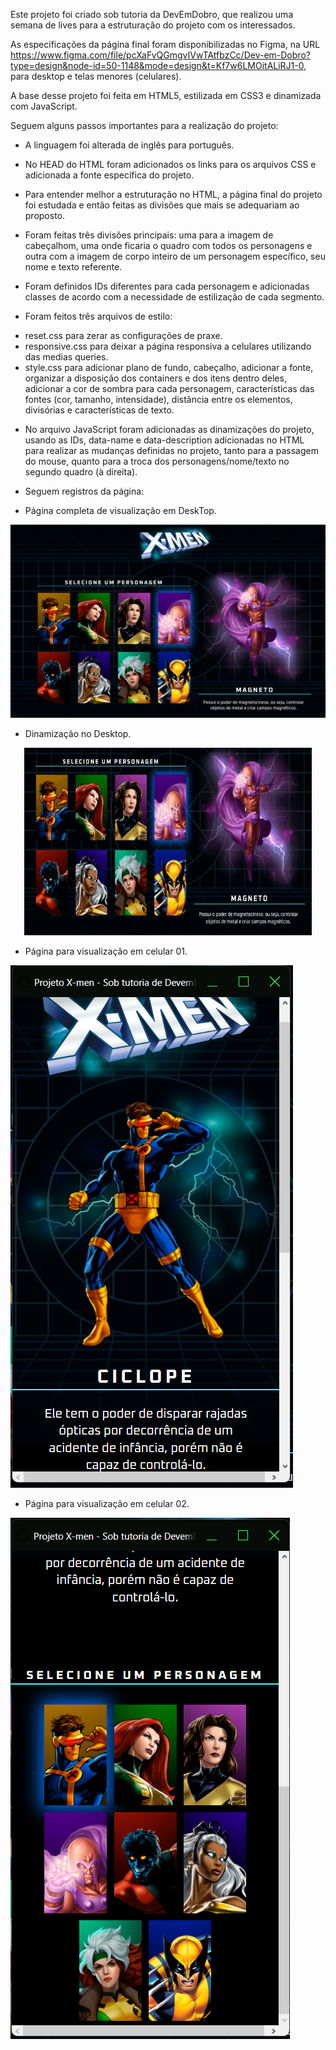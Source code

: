 
Este projeto foi criado sob tutoria da DevEmDobro, que realizou uma semana de lives para a estruturação do projeto com os interessados.

As especificações da página final foram disponibilizadas no Figma, na URL https://www.figma.com/file/pcXaFvQGmgvIVwTAtfbzCc/Dev-em-Dobro?type=design&node-id=50-1148&mode=design&t=Kf7w6LMOitALiRJ1-0, para desktop e telas menores (celulares).

A base desse projeto foi feita em HTML5, estilizada em CSS3 e dinamizada com JavaScript.

Seguem alguns passos importantes para a realização do projeto:

* A linguagem foi alterada de inglês para português.

* No HEAD do HTML foram adicionados os links para os arquivos CSS e adicionada a fonte específica do projeto.

* Para entender melhor a estruturação no HTML, a página final do projeto foi estudada e então feitas as divisões que mais se adequariam ao proposto.

* Foram feitas três divisões principais: uma para a imagem de cabeçalhom, uma onde ficaria o quadro com todos os personagens e outra com a imagem de corpo inteiro de um personagem específico, seu nome e texto referente.

* Foram definidos IDs diferentes para cada personagem e adicionadas classes de acordo com a necessidade de estilização de cada segmento.

* Foram feitos três arquivos de estilo: 
 - reset.css para zerar as configurações de praxe. 
 - responsive.css para deixar a página responsiva a celulares utilizando das medias queries.
 - style.css para adicionar plano de fundo, cabeçalho, adicionar a fonte, organizar a disposição dos containers e dos itens dentro deles, adicionar a cor de sombra para cada personagem, características das fontes (cor, tamanho, intensidade), distância entre os elementos, divisórias e características de texto.

 * No arquivo JavaScript foram adicionadas as dinamizações do projeto, usando as IDs, data-name e data-description adicionadas no HTML para realizar as mudanças definidas no projeto, tanto para a passagem do mouse, quanto para a troca dos personagens/nome/texto no segundo quadro (à direita).

 * Seguem registros da página:

- Página completa de visualização em DeskTop.

 ![Alt text](ss-pag-desktop.png)

- Dinamização no Desktop.

<p align="center">
<img width="460" height="300" src="Video_230712115253.gif">
</p>

- Página para visualização em celular 01.

![Alt text](ss-pag-celular.png)

- Página para visualização em celular 02.

![Alt text](ss-pag-celular-2.png)










